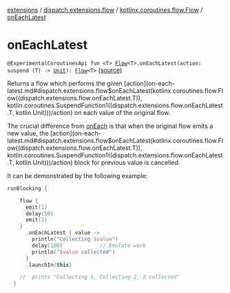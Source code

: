 [extensions](../../index.md) / [dispatch.extensions.flow](../index.md) / [kotlinx.coroutines.flow.Flow](index.md) / [onEachLatest](./on-each-latest.md)

# onEachLatest

`@ExperimentalCoroutinesApi fun <T> `[`Flow`](https://kotlin.github.io/kotlinx.coroutines/kotlinx-coroutines-core/kotlinx.coroutines.flow/-flow/index.html)`<T>.onEachLatest(action: suspend (T) -> `[`Unit`](https://kotlinlang.org/api/latest/jvm/stdlib/kotlin/-unit/index.html)`): `[`Flow`](https://kotlin.github.io/kotlinx.coroutines/kotlinx-coroutines-core/kotlinx.coroutines.flow/-flow/index.html)`<T>` [(source)](https://github.com/RBusarow/Dispatch/tree/master/extensions/src/main/java/dispatch/extensions/flow/Operators.kt#L36)

Returns a flow which performs the given [action](on-each-latest.md#dispatch.extensions.flow$onEachLatest(kotlinx.coroutines.flow.Flow((dispatch.extensions.flow.onEachLatest.T)), kotlin.coroutines.SuspendFunction1((dispatch.extensions.flow.onEachLatest.T, kotlin.Unit)))/action) on each value of the original flow.

The crucial difference from [onEach](https://kotlin.github.io/kotlinx.coroutines/kotlinx-coroutines-core/kotlinx.coroutines.flow/on-each.html) is that when the original flow emits a new value, the [action](on-each-latest.md#dispatch.extensions.flow$onEachLatest(kotlinx.coroutines.flow.Flow((dispatch.extensions.flow.onEachLatest.T)), kotlin.coroutines.SuspendFunction1((dispatch.extensions.flow.onEachLatest.T, kotlin.Unit)))/action) block for previous
value is cancelled.

It can be demonstrated by the following example:

``` kotlin
runBlocking {

    flow {
      emit(1)
      delay(50)
      emit(2)
    }
      .onEachLatest { value ->
        println("Collecting $value")
        delay(100)            // Emulate work
        println("$value collected")
      }
      .launchIn(this)

    //  prints "Collecting 1, Collecting 2, 2 collected"
  }
```

